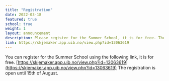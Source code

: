 ```yaml
---
title: "Registration"
date: 2022-03-18
featured: true
school: true
weight: 1
layout: announcement
description: Please register for the Summer School, it is for free. The registration is open until 15th of August.
link: https://skjemaker.app.uib.no/view.php?id=13063619
---
```


You can register for the Summer School using the following link, it is for free.
[https://skjemaker.app.uib.no/view.php?id=13063619](https://skjemaker.app.uib.no/view.php?id=13063619)
The registration is open until 15th of August.

